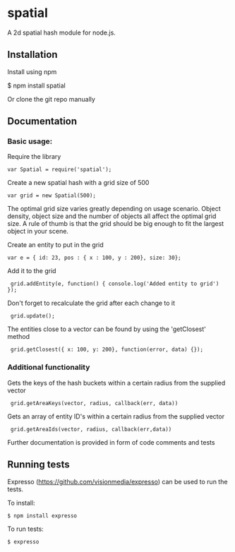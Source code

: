 # spatial
  A 2d spatial hash module for node.js. 

## Installation

Install using npm

  $ npm install spatial

Or clone the git repo manually
 
## Documentation

### Basic usage:

Require the library

    var Spatial = require('spatial');
  
Create a new spatial hash with a grid size of 500

    var grid = new Spatial(500);

 The optimal grid size varies greatly depending on usage scenario. Object density, object size
and the number of objects all affect the optimal grid size. A rule of thumb is that the grid should be big enough to fit the largest object in your scene.

Create an entity to put in the grid

    var e = { id: 23, pos : { x : 100, y : 200}, size: 30};

Add it to the grid

     grid.addEntity(e, function() { console.log('Added entity to grid') });

Don't forget to recalculate the grid after each change to it

     grid.update();

The entities close to a vector can be found by using the 'getClosest' method

     grid.getClosest({ x: 100, y: 200}, function(error, data) {});

### Additional functionality

Gets the keys of the hash buckets within a certain radius from the supplied vector

     grid.getAreaKeys(vector, radius, callback(err, data))

Gets an array of entity ID's within a certain radius from the supplied vector

     grid.getAreaIds(vector, radius, callback(err,data))


Further documentation is provided in form of code comments and tests

## Running tests

Expresso (https://github.com/visionmedia/expresso) can be used to run
the tests.

To install:

  `$ npm install expresso`

To run tests:

  `$ expresso`

